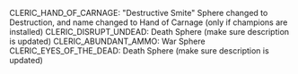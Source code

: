 CLERIC_HAND_OF_CARNAGE: "Destructive Smite" Sphere changed to Destruction, and name changed to Hand of Carnage (only if champions are installed)
CLERIC_DISRUPT_UNDEAD: Death Sphere (make sure description is updated)
CLERIC_ABUNDANT_AMMO: War Sphere
CLERIC_EYES_OF_THE_DEAD: Death Sphere (make sure description is updated)
